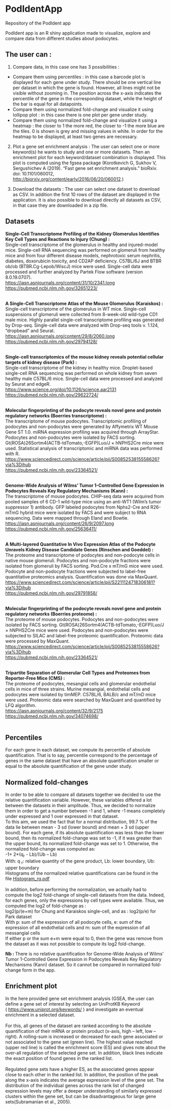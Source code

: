 # PodIdentApp
Repository of the PodIdent app

PodIdent app is an R shiny application made to visualize, explore and compare data from different studies about podocytes. <br>
## The user can :
1) Compare data, in this case one has 3 possibilities : 
  - Compare them using percentiles : in this case a barcode plot is displayed for each gene under study. There should be one vertical line per dataset in which the gene is found. However, all lines might not be visible without zooming in. The position across the x-axis indicates the percentile of the gene in the corresponding dataset, while the height of the bar is equal for all datapoints.
  - Compare them using normalized fold-change and visualize it using lollipop plot : in this case there is one plot per gene under study. 
  - Compare them using normalized fold-change and visualize it using a heatmap : the closer to 1 the more red, the closer to -1 the more blue are the tiles. 0 is shown is grey and missing values in white. In order for the heatmap to be displayed, at least two genes are necessary. 

2) Plot a gene set enrichment analysis : 
The user can select one or more keyword(s) he wants to study and one or more datasets. Then an enrichment plot for each keyword/dataset combination is displayed. This plot is computed using the fgsea package (Korotkevich G, Sukhov V, Sergushichev A (2019). “Fast gene set enrichment analysis.” bioRxiv. doi: 10.1101/060012, http://biorxiv.org/content/early/2016/06/20/060012.)

3) Download the datasets : 
The user can select one dataset to download as CSV. In addition the first 10 rows of the dataset are displayed in the application. It is also possible to download directly all datasets as CSV, in that case they are downloaded in a zip file. 

## Datasets
<strong> Single-Cell Transcriptome Profiling of the Kidney Glomerulus Identifies Key Cell Types and Reactions to Injury (Chung) : </strong> <br>
Single-cell transcriptome of the glomerulus in healthy and injured-model mice.
Single-cell RNA sequencing was performed on glomeruli from healthy mice and from four different disease models, nephrotoxic serum nephritis, diabetes, doxorubicin toxicity, and CD2AP deficiency. C57BL/6J and BTBR ob/ob (BTBR.Cg-Lepob/WiscJ) mice were used. Single-cell data were processed and further analyzed by Partek Flow software (version 8.0.19.0707).<br>
https://jasn.asnjournals.org/content/31/10/2341.long <br>
https://pubmed.ncbi.nlm.nih.gov/32651223/ <br>
<br>

<strong> A Single-Cell Transcriptome Atlas of the Mouse Glomerulus (Karaiskos) : </strong> <br>
Single-cell transcriptome of the glomerulus in WT mice.
Single-cell suspensions of glomeruli were collected from 8-week-old wild-type CD1 male mice. Highly parallel single-cell transcriptome profiling was generated by Drop-seq. Single-cell data were analyzed with Drop-seq tools v. 1.124, “dropbead” and Seurat. <br>
https://jasn.asnjournals.org/content/29/8/2060.long <br>
https://pubmed.ncbi.nlm.nih.gov/29794128/ <br>
<br>

<strong> Single-cell transcriptomics of the mouse kidney reveals potential cellular targets of kidney disease (Park) : </strong> <br>
Single-cell transcriptome of the kidney in healthy mice.
Droplet-based single-cell RNA sequencing was performed on whole kidney from seven healthy male C57BL/6 mice. Single-cell data were processed and analyzed by Seurat and edgeR. <br>
https://www.science.org/doi/10.1126/science.aar2131 <br>
https://pubmed.ncbi.nlm.nih.gov/29622724/ <br>
<br>

<strong> Molecular fingerprinting of the podocyte reveals novel gene and protein regulatory networks (Boerries transcriptome) : </strong> <br>
The transcriptome of mouse podocytes.
Transcriptomic profiling of podocytes and non-podocytes were generated by Affymetrix WT Mouse Gene ST 1.0. miRNA expression profiling was acquired through ArrayStar. Podocytes and non-podocytes were isolated by FACS sorting. Gt(ROSA)26Sortm4(ACTB-tdTomato,-EGFP)Luo/J × hNPHS2Cre mice were used. Statistical analysis of transcriptomic and miRNA data was performed with R. <br>
https://www.sciencedirect.com/science/article/pii/S0085253815558626?via%3Dihub <br>
https://pubmed.ncbi.nlm.nih.gov/23364521/ <br>
<br>

<strong> Genome-Wide Analysis of Wilms’ Tumor 1-Controlled Gene Expression in Podocytes Reveals Key Regulatory Mechanisms (Kann) : </strong> <br>
The transcriptome of mouse podocytes.
CHIP-seq data were acquired from pooled samples of 6 CD-1 wild-type mice using an anti-WT1 (Wilm’s tumor suppressor 1) antibody. GFP labeled podocytes from Nphs2-Cre and R26-mTmG hybrid mice were isolated by FACS and were subject to RNA sequencing. Data were mapped through Eland and Bowtie. <br>
https://jasn.asnjournals.org/content/26/9/2097.long <br>
https://pubmed.ncbi.nlm.nih.gov/25636411/<br>
<br>

<strong> A Multi-layered Quantitative In Vivo Expression Atlas of the Podocyte Unravels Kidney Disease Candidate Genes (Rinschen and Goeddel) : </strong> <br>
The proteome and transcriptome of podocytes and non-podocyte cells in native mouse glomeruli.
Podocytes and non-podocyte fractions were isolated from glomeruli by FACS sorting. Pod.Cre x mT/mG mice were used. Podocyte and non-podocyte fractions were subjected to label-free quantitative proteomics analysis. Quantification was done via MaxQuant. <br>
https://www.sciencedirect.com/science/article/pii/S2211124718306181?via%3Dihub <br>
https://pubmed.ncbi.nlm.nih.gov/29791858/ <br>
<br>

<strong> Molecular fingerprinting of the podocyte reveals novel gene and protein regulatory networks (Boerries proteome) : </strong> <br>
The proteome of mouse podocytes.
Podocytes and non-podocytes were isolated by FACS sorting. Gt(ROSA)26Sortm4(ACTB-tdTomato,-EGFP)Luo/J × hNPHS2Cre mice were used. Podocytes and non-podocytes were subjected to SILAC and label-free proteomic quantification. Proteomic data were processed by MaxQuant. <br>
https://www.sciencedirect.com/science/article/pii/S0085253815558626?via%3Dihub <br>
https://pubmed.ncbi.nlm.nih.gov/23364521/ <br>
<br>

<strong> Tripartite Separation of Glomerular Cell Types and Proteomes from Reporter-Free Mice (CMS) : </strong> <br>
The proteome of podocytes, mesangial cells and glomerular endothelial cells in mice of three strains.
Murine mesangial, endothelial cells and podocytes were isolated by timMEP. C57BL/6, BALB/c and mT/mD mice were used. Proteomic data were searched by MaxQuant and quantified by LFQ algorithm. <br>
https://jasn.asnjournals.org/content/32/9/2175 <br>
https://pubmed.ncbi.nlm.nih.gov/34074698/ <br>
<br>


## Percentiles
For each gene in each dataset, we compute its percentile of absolute quantification. That is to say, percentile correspond to the percentage of genes in the same dataset that have an absolute quantification smaller or equal to the absolute quantification of the gene under study.

## Normalized fold-changes
In order to be able to compare all datasets together we decided to use the relative quantification variable. However, these variables differed a lot between the datasets in their amplitude. Thus, we decided to normalize them in order to get a number between -1 and 1, where -1 means completely under expressed and 1 over expressed in that dataset. <br>
To this aim, we used the fact that for a normal distribution, 99.7 % of the data lie between mean - 3 sd (lower bound) and mean + 3 sd (upper bound). For each gene, if its absolute quantification was less than the lower bound, then its normalized fold-change was set to -1, if it was greater than the upper bound, its normalized fold-change was set to 1. Otherwise, the normalized fold-change was computed as:<br>
-1+ 2*(q<sub>r</sub> - Lb)/(Ub – Lb) <br>
With: q <sub>r</sub>: relative quantity of the gene product, Lb: lower boundary, Ub: upper boundary <br>
Histograms of the normalized relative quantifications can be found in the file [Histogram_rq.pdf](/Histogram_rq.pdf)<br>
<br>
In addition, before performing the normalization, we actually had to compute the log2 fold-change of single-cell datasets from the data. Indeed, for each genes, only the expressions by cell types were available. Thus, we computed the log2 of fold-change as : <br>
log2(p/(e+m) for Chung and Karaiskos single-cell, and as : log2(p/e) for Park dataset <br> With p: sum of the expression of all podocyte cells, e: sum of the expression of all endothelial cells and m: sum of the expression of all messangial cells <br>
If either p or the sum e+m were equal to 0, then the gene was remove from the dataset as it was not possible to compute its log2 fold-change. <br>

<strong> Nb : </strong> There is no relative quantification for Genome-Wide Analysis of Wilms’ Tumor 1-Controlled Gene Expression in Podocytes Reveals Key Regulatory Mechanisms (Kann) dataset. So it cannot be compared in normalized fold-change form in the app.

## Enrichment plot
In the here provided gene set enrichment analysis (GSEA, the user can define a gene set of interest by selecting an UniProtKB Keyword ( https://www.uniprot.org/keywords/ ) and investigate an eventual enrichment in a selected dataset.<br>
<br>
For this, all genes of the dataset are ranked according to the absolute quantification of their mRNA or protein product (x-axis, high – left, low – right). A rolling-sum is increased or decreased for each gene associated or not associated to the gene set (green line). The highest value reached (upper red line) is called the enrichment score (ES) and gives note about the over-all regulation of the selected gene set. In addition, black lines indicate the exact position of found genes in the ranked list. <br>
<br>
Regulated gene sets have a higher ES, as the associated genes appear close to each other in the ranked list. In addition, the position of the peak along the x-axis indicates the average expression level of the gene set. The distribution of the individual genes across the rank list of changed expression levels may offer a deeper understanding of similarly expressed clusters within the gene set, but can be disadvantageous for large gene sets(Subramanian et al., 2005).
